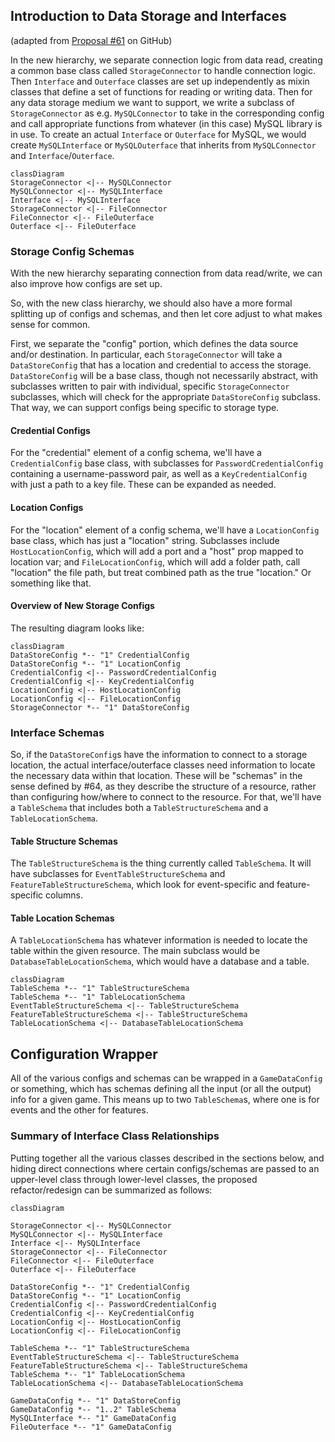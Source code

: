 ## Introduction to Data Storage and Interfaces

(adapted from [Proposal #61](https://github.com/opengamedata/ogd-common/discussions/61) on GitHub)

In the new hierarchy, we separate connection logic from data read, creating a common base class called `StorageConnector` to handle connection logic. Then `Interface` and `Outerface` classes are set up independently as mixin classes that define a set of functions for reading or writing data.
Then for any data storage medium we want to support, we write a subclass of `StorageConnector` as e.g. `MySQLConnector` to take in the corresponding config and call appropriate functions from whatever (in this case) MySQL library is in use.
To create an actual `Interface` or `Outerface` for MySQL, we would create `MySQLInterface` or `MySQLOuterface` that inherits from `MySQLConnector` and `Interface`/`Outerface`.

```mermaid
classDiagram
StorageConnector <|-- MySQLConnector
MySQLConnector <|-- MySQLInterface
Interface <|-- MySQLInterface
StorageConnector <|-- FileConnector
FileConnector <|-- FileOuterface
Outerface <|-- FileOuterface
```

### Storage Config Schemas

With the new hierarchy separating connection from data read/write, we can also improve how configs are set up.

So, with the new class hierarchy, we should also have a more formal splitting up of configs and schemas, and then let core adjust to what makes sense for common.

First, we separate the "config" portion, which defines the data source and/or destination.
In particular, each `StorageConnector` will take a `DataStoreConfig` that has a location and credential to access the storage. `DataStoreConfig` will be a base class, though not necessarily abstract, with subclasses written to pair with individual, specific `StorageConnector` subclasses, which will check for the appropriate `DataStoreConfig` subclass.
That way, we can support configs being specific to storage type.

#### Credential Configs

For the "credential" element of a config schema, we'll have a `CredentialConfig` base class, with subclasses for `PasswordCredentialConfig` containing a username-password pair, as well as a `KeyCredentialConfig` with just a path to a key file. These can be expanded as needed.

#### Location Configs

For the "location" element of a config schema, we'll have a `LocationConfig` base class, which has just a "location" string. Subclasses include `HostLocationConfig`, which will add a port and a "host" prop mapped to location var; and `FileLocationConfig`, which will add a folder path, call "location" the file path, but treat combined path as the true "location." Or something like that.

#### Overview of New Storage Configs

The resulting diagram looks like:

```mermaid
classDiagram
DataStoreConfig *-- "1" CredentialConfig 
DataStoreConfig *-- "1" LocationConfig 
CredentialConfig <|-- PasswordCredentialConfig 
CredentialConfig <|-- KeyCredentialConfig 
LocationConfig <|-- HostLocationConfig 
LocationConfig <|-- FileLocationConfig 
StorageConnector *-- "1" DataStoreConfig 
```

### Interface Schemas

So, if the `DataStoreConfig`s have the information to connect to a storage location, the actual interface/outerface classes need information to locate the necessary data within that location.
These will be "schemas" in the sense defined by #64, as they describe the structure of a resource, rather than configuring how/where to connect to the resource.
For that, we'll have a `TableSchema` that includes both a `TableStructureSchema` and a `TableLocationSchema`.

#### Table Structure Schemas

The `TableStructureSchema` is the thing currently called `TableSchema`.
It will have subclasses for `EventTableStructureSchema` and `FeatureTableStructureSchema`, which look for event-specific and feature-specific columns.

#### Table Location Schemas

A `TableLocationSchema` has whatever information is needed to locate the table within the given resource.
The main subclass would be `DatabaseTableLocationSchema`, which would have a database and a table.

```mermaid
classDiagram
TableSchema *-- "1" TableStructureSchema
TableSchema *-- "1" TableLocationSchema
EventTableStructureSchema <|-- TableStructureSchema
FeatureTableStructureSchema <|-- TableStructureSchema
TableLocationSchema <|-- DatabaseTableLocationSchema
```

## Configuration Wrapper

All of the various configs and schemas can be wrapped in a `GameDataConfig` or something, which has schemas defining all the input (or all the output) info for a given game. This means up to two `TableSchema`s, where one is for events and the other for features.

### Summary of Interface Class Relationships

Putting together all the various classes described in the sections below, and hiding direct connections where certain configs/schemas are passed to an upper-level class through lower-level classes, the proposed refactor/redesign can be summarized as follows:

```mermaid
classDiagram

StorageConnector <|-- MySQLConnector
MySQLConnector <|-- MySQLInterface
Interface <|-- MySQLInterface
StorageConnector <|-- FileConnector
FileConnector <|-- FileOuterface
Outerface <|-- FileOuterface

DataStoreConfig *-- "1" CredentialConfig 
DataStoreConfig *-- "1" LocationConfig 
CredentialConfig <|-- PasswordCredentialConfig 
CredentialConfig <|-- KeyCredentialConfig 
LocationConfig <|-- HostLocationConfig 
LocationConfig <|-- FileLocationConfig 

TableSchema *-- "1" TableStructureSchema
EventTableStructureSchema <|-- TableStructureSchema
FeatureTableStructureSchema <|-- TableStructureSchema
TableSchema *-- "1" TableLocationSchema
TableLocationSchema <|-- DatabaseTableLocationSchema

GameDataConfig *-- "1" DataStoreConfig 
GameDataConfig *-- "1..2" TableSchema 
MySQLInterface *-- "1" GameDataConfig 
FileOuterface *-- "1" GameDataConfig 
```